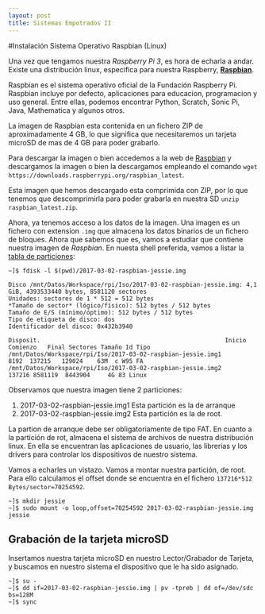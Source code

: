 ```yaml
---
layout: post
title: Sistemas Empotrados II
---
```


#Instalación Sistema Operativo Raspbian (Linux)

Una vez que tengamos nuestra _Raspberry Pi 3_, es hora de echarla a andar. Existe una distribución linux, especifica para nuestra Raspberry, [**Raspbian**][raspbian_web].  

Raspbian es el sistema operativo oficial de la Fundación Raspberry Pi. Raspbian incluye por defecto, aplicaciones para educacion, programacion y uso general. Entre ellas, podemos encontrar Python, Scratch, Sonic Pi, Java, Mathematica y algunos otros.

La imagen de Raspbian esta contenida en un fichero ZIP de aproximadamente 4 GB, lo que significa que necesitaremos un tarjeta microSD de mas de 4 GB para poder grabarlo.

Para descargar la imagen o bien accedemos a la web de [Raspbian][raspbian_web] y descargamos la imagen o bien la descargamos empleando el comando `wget https://downloads.raspberrypi.org/raspbian_latest`.

Esta imagen que hemos descargado esta comprimida con ZIP, por lo que tenemos que descomprimirla para poder grabarla en nuestra SD `unzip raspbian_latest.zip`.

Ahora, ya tenemos acceso a los datos de la imagen. Una imagen es un fichero con extension `.img` que almacena los datos binarios de un fichero de bloques. Ahora que sabemos que es, vamos a estudiar que contiene nuestra imagen de _Raspbian_. En nuesta shell preferida, vamos a listar la [tabla de particiones](https://es.wikipedia.org/wiki/Tabla_de_particiones):

```shell
~]$ fdisk -l $(pwd)/2017-03-02-raspbian-jessie.img

Disco /mnt/Datos/Workspace/rpi/Iso/2017-03-02-raspbian-jessie.img: 4,1 GiB, 4393533440 bytes, 8581120 sectores
Unidades: sectores de 1 * 512 = 512 bytes
*Tamaño de sector* (lógico/físico): 512 bytes / 512 bytes
Tamaño de E/S (mínimo/óptimo): 512 bytes / 512 bytes
Tipo de etiqueta de disco: dos
Identificador del disco: 0x432b3940

Disposit.                                                    Inicio Comienzo   Final Sectores Tamaño Id Tipo
/mnt/Datos/Workspace/rpi/Iso/2017-03-02-raspbian-jessie.img1            8192  137215   129024    63M  c W95 FA
/mnt/Datos/Workspace/rpi/Iso/2017-03-02-raspbian-jessie.img2          137216 8581119  8443904     4G 83 Linux
```
Observamos que nuestra imagen tiene 2 particiones: 
1. 2017-03-02-raspbian-jessie.img1 Esta partición es la de arranque
2. 2017-03-02-raspbian-jessie.img2 Esta partición es la de root.

La partion de arranque debe ser obligatoriamente de tipo FAT.
En cuanto a la partición de rot, almacena el sistema de archivos de nuestra distribución linux. En ella se encuentran las aplicaciones de usuario, las librerias y los drivers para controlar los dispositivos de nuestro sistema.

Vamos a echarles un vistazo. Vamos a montar nuestra partición, de root. Para ello calculamos el offset donde se encuentra en el fichero `137216*512 Bytes/sector=70254592`.

```shell
~]$ mkdir jessie
~]$ sudo mount -o loop,offset=70254592 2017-03-02-raspbian-jessie.img jessie
```


## Grabación de la tarjeta microSD
Insertamos nuestra tarjeta microSD en nuestro Lector/Grabador de Tarjeta, y buscamos en nuestro sistema el dispositivo que le ha sido asignado.

```shell
~]$ su -
~]$ dd if=2017-03-02-raspbian-jessie.img | pv -tpreb | dd of=/dev/sdc bs=128M
~]$ sync
```


[raspbian_web]: https://www.raspberrypi.org/downloads/raspbian/




